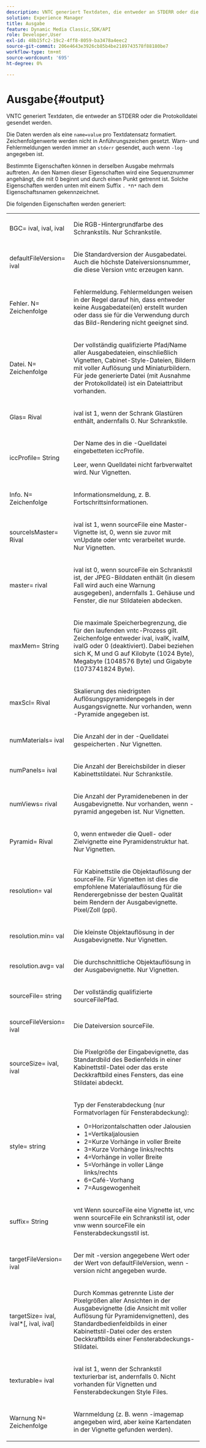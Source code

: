 ```yaml
---
description: VNTC generiert Textdaten, die entweder an STDERR oder die Protokolldatei gesendet werden.
solution: Experience Manager
title: Ausgabe
feature: Dynamic Media Classic,SDK/API
role: Developer,User
exl-id: 48b15fc2-19c2-4ff8-8059-ba3478a4eec2
source-git-commit: 206e4643e3926cb85b4be2189743578f88180be7
workflow-type: tm+mt
source-wordcount: '695'
ht-degree: 0%

---
```


# Ausgabe{#output}

VNTC generiert Textdaten, die entweder an STDERR oder die Protokolldatei gesendet werden.

Die Daten werden als eine `name=value` pro Textdatensatz formatiert. Zeichenfolgenwerte werden nicht in Anführungszeichen gesetzt. Warn- und Fehlermeldungen werden immer an `stderr` gesendet, auch wenn `-log` angegeben ist.

Bestimmte Eigenschaften können in derselben Ausgabe mehrmals auftreten. An den Namen dieser Eigenschaften wird eine Sequenznummer angehängt, die mit 0 beginnt und durch einen Punkt getrennt ist. Solche Eigenschaften werden unten mit einem Suffix `. *`n`*` nach dem Eigenschaftsnamen gekennzeichnet.

Die folgenden Eigenschaften werden generiert:

<table id="simpletable_32AAA1A2DDB04BC6B86885E6223BF609"> 
 <tr class="strow"> 
  <td class="stentry"> <p><span class="codeph">BGC=<span class="varname"> ival</span>,<span class="varname"> ival</span>,<span class="varname"> ival</span></span> </p> </td> 
  <td class="stentry"> <p>Die RGB-Hintergrundfarbe des Schrankstils. Nur Schrankstile. </p></td> 
 </tr> 
 <tr class="strow"> 
  <td class="stentry"> <p><span class="codeph">defaultFileVersion=<span class="varname"> ival</span></span> </p></td> 
  <td class="stentry"> <p>Die Standardversion der Ausgabedatei. Auch die höchste Dateiversionsnummer, die diese Version <span class="filepath"> vntc</span> erzeugen kann. </p></td> 
 </tr> 
 <tr class="strow"> 
  <td class="stentry"> <p><span class="codeph">Fehler.<span class="varname"> N</span>=<span class="varname"> Zeichenfolge</span></span> </p></td> 
  <td class="stentry"> <p>Fehlermeldung. Fehlermeldungen weisen in der Regel darauf hin, dass entweder keine Ausgabedatei(en) erstellt wurden oder dass sie für die Verwendung durch das Bild-Rendering nicht geeignet sind. </p></td> 
 </tr> 
 <tr class="strow"> 
  <td class="stentry"> <p><span class="codeph">Datei.<span class="varname"> N</span>=<span class="varname"> Zeichenfolge</span></span> </p></td> 
  <td class="stentry"> <p>Der vollständig qualifizierte Pfad/Name aller Ausgabedateien, einschließlich Vignetten, Cabinet-Style-Dateien, Bildern mit voller Auflösung und Miniaturbildern. Für jede generierte Datei (mit Ausnahme der Protokolldatei) ist ein Dateiattribut vorhanden. </p></td> 
 </tr> 
 <tr class="strow"> 
  <td class="stentry"> <p><span class="codeph">Glas=<span class="varname"> Rival</span></span> </p></td> 
  <td class="stentry"> <p><span class="varname"> ival</span> ist 1, wenn der Schrank Glastüren enthält, andernfalls 0. Nur Schrankstile. </p></td> 
 </tr> 
 <tr class="strow"> 
  <td class="stentry"> <p><span class="codeph">iccProfile=<span class="varname"> String</span></span> </p></td> 
  <td class="stentry"> <p>Der Name des in die <span class="varname">-Quelldatei eingebetteten iccProfile</span>. </p> <p>Leer, wenn <span class="varname"> Quelldatei </span> nicht farbverwaltet wird. Nur Vignetten. </p></td> 
 </tr> 
 <tr class="strow"> 
  <td class="stentry"> <p><span class="codeph">Info.<span class="varname"> N</span>=<span class="varname"> Zeichenfolge</span></span> </p></td> 
  <td class="stentry"> <p>Informationsmeldung, z. B. Fortschrittsinformationen. </p></td> 
 </tr> 
 <tr class="strow"> 
  <td class="stentry"> <p><span class="codeph">sourceIsMaster=<span class="varname"> Rival</span></span> </p></td> 
  <td class="stentry"> <p><span class="varname"> ival</span> ist 1, wenn <span class="varname"> sourceFile</span> eine Master-Vignette ist, 0, wenn sie zuvor mit <span class="filepath"> vnUpdate</span> oder <span class="filepath"> vntc</span> verarbeitet wurde. Nur Vignetten. </p></td> 
 </tr> 
 <tr class="strow"> 
  <td class="stentry"> <p><span class="codeph">master=<span class="varname"> rival</span></span> </p></td> 
  <td class="stentry"> <p><span class="varname"> ival</span> ist 0, wenn <span class="varname"> sourceFile</span> ein Schrankstil ist, der JPEG-Bilddaten enthält (in diesem Fall wird auch eine Warnung ausgegeben), andernfalls 1. Gehäuse und Fenster, die nur Stildateien abdecken. </p></td> 
 </tr> 
 <tr class="strow"> 
  <td class="stentry"> <p><span class="codeph">maxMem=<span class="varname"> String</span></span> </p></td> 
  <td class="stentry"> <p>Die maximale Speicherbegrenzung, die für den laufenden <span class="filepath"> vntc</span>-Prozess gilt. <span class="varname"> Zeichenfolge </span> entweder <span class="varname"> ival</span>, <span class="varname"> ivalK</span>, <span class="varname"> ivalM</span>, <span class="varname"> ivalG</span> oder <span class="codeph"> 0</span> (deaktiviert). Dabei beziehen sich <span class="varname"> K</span>, <span class="varname"> M</span> und <span class="varname"> G</span> auf Kilobyte (1024 Byte), Megabyte (1048576 Byte) und Gigabyte (1073741824 Byte). </p></td> 
 </tr> 
 <tr class="strow"> 
  <td class="stentry"> <p><span class="codeph">maxScl=<span class="varname"> Rival</span></span> </p></td> 
  <td class="stentry"> <p>Skalierung des niedrigsten Auflösungspyramidenpegels in der Ausgangsvignette. Nur vorhanden, wenn <span class="codeph"> -Pyramide</span> angegeben ist. </p></td> 
 </tr> 
 <tr class="strow"> 
  <td class="stentry"> <p><span class="codeph">numMaterials=<span class="varname"> ival</span></span> </p></td> 
  <td class="stentry"> <p>Die Anzahl der in der <span class="varname">-Quelldatei gespeicherten </span>. Nur Vignetten. </p></td> 
 </tr> 
 <tr class="strow"> 
  <td class="stentry"> <p><span class="codeph">numPanels=<span class="codeph"> ival</span></span> </p></td> 
  <td class="stentry"> <p>Die Anzahl der Bereichsbilder in dieser Kabinettstildatei. Nur Schrankstile. </p></td> 
 </tr> 
 <tr class="strow"> 
  <td class="stentry"> <p><span class="codeph">numViews=<span class="codeph"> rival</span></span> </p></td> 
  <td class="stentry"> <p>Die Anzahl der Pyramidenebenen in der Ausgabevignette. Nur vorhanden, wenn -pyramid angegeben ist. Nur Vignetten. </p></td> 
 </tr> 
 <tr class="strow"> 
  <td class="stentry"> <p><span class="codeph">Pyramid=<span class="varname"> Rival</span></span> </p></td> 
  <td class="stentry"> <p>0, wenn entweder die Quell- oder Zielvignette eine Pyramidenstruktur hat. Nur Vignetten. </p></td> 
 </tr> 
 <tr class="strow"> 
  <td class="stentry"> <p><span class="codeph">resolution=<span class="varname"> val</span></span> </p></td> 
  <td class="stentry"> <p>Für Kabinettstile die Objektauflösung der <span class="varname">sourceFile</span>. Für Vignetten ist dies die empfohlene Materialauflösung für die Renderergebnisse der besten Qualität beim Rendern der Ausgabevignette. Pixel/Zoll (ppi). </p></td> 
 </tr> 
 <tr class="strow"> 
  <td class="stentry"> <p><span class="codeph">resolution.min=<span class="varname"> val</span></span> </p></td> 
  <td class="stentry"> <p>Die kleinste Objektauflösung in der Ausgabevignette. Nur Vignetten. </p></td> 
 </tr> 
 <tr class="strow"> 
  <td class="stentry"> <p><span class="codeph">resolution.avg=<span class="varname"> val</span></span> </p></td> 
  <td class="stentry"> <p>Die durchschnittliche Objektauflösung in der Ausgabevignette. Nur Vignetten. </p></td> 
 </tr> 
 <tr class="strow"> 
  <td class="stentry"> <p><span class="codeph">sourceFile=<span class="varname"> string</span></span> </p></td> 
  <td class="stentry"> <p>Der vollständig qualifizierte <span class="varname"> sourceFile</span>Pfad. </p></td> 
 </tr> 
 <tr class="strow"> 
  <td class="stentry"> <p><span class="codeph">sourceFileVersion=<span class="varname"> ival</span></span> </p></td> 
  <td class="stentry"> <p>Die Dateiversion <span class="varname"> sourceFile</span>. </p></td> 
 </tr> 
 <tr class="strow"> 
  <td class="stentry"> <p><span class="codeph">sourceSize=<span class="varname"> ival</span>,<span class="varname"> ival</span></span> </p></td> 
  <td class="stentry"> <p>Die Pixelgröße der Eingabevignette, das Standardbild des Bedienfelds in einer Kabinettstil-Datei oder das erste Deckkraftbild eines Fensters, das eine Stildatei abdeckt. </p></td> 
 </tr> 
 <tr class="strow"> 
  <td class="stentry"> <p><span class="codeph">style=<span class="varname"> string</span></span> </p></td> 
  <td class="stentry"> <p>Typ der Fensterabdeckung (nur Formatvorlagen für Fensterabdeckung): </p> <p> 
    <ul id="ul_51AECE556B8B40109FFAD2B315D0695C"> 
     <li id="li_3D3B9211C7AF4810883AE815BEBD4228">0=Horizontalschatten oder Jalousien </li> 
     <li id="li_DE88052467D64ECDAEB29264FC3904E4">1=Vertikaljalousien </li> 
     <li id="li_6F976CABF7244B20A471391A685ED05F"> 2=Kurze Vorhänge in voller Breite </li> 
     <li id="li_E8D2B0B9189F4BDBB70E145E9196C1CD">3=Kurze Vorhänge links/rechts </li> 
     <li id="li_026F043A50D34C8AB850D9832F375DB7"> 4=Vorhänge in voller Breite </li> 
     <li id="li_283A2E5BFF75461B8F697FFF0796361F"> 5=Vorhänge in voller Länge links/rechts </li> 
     <li id="li_E175BA9EAE1F46B89109F4892FF54656"> 6=Café-Vorhang </li> 
     <li id="li_79D2F7F68C4746F3B6742EFECD01BDD9"> 7=Ausgewogenheit </li> 
    </ul> </p> </td> 
 </tr> 
 <tr class="strow"> 
  <td class="stentry"> <p><span class="codeph">suffix=<span class="varname"> String</span></span> </p></td> 
  <td class="stentry"> <p><span class="codeph"> vnt</span> Wenn <span class="varname"> sourceFile</span> eine Vignette ist, <span class="codeph"> vnc</span> wenn <span class="varname"> sourceFile</span> ein Schrankstil ist, oder <span class="codeph"> vnw</span> wenn <span class="varname"> sourceFile</span> ein Fensterabdeckungsstil ist. </p></td> 
 </tr> 
 <tr class="strow"> 
  <td class="stentry"> <p><span class="codeph">targetFileVersion=<span class="varname"> ival</span></span> </p></td> 
  <td class="stentry"> <p>Der mit <span class="codeph"> -version</span> angegebene Wert oder der Wert von <span class="codeph">defaultFileVersion</span>, wenn <span class="codeph"> -version</span> nicht angegeben wurde. </p></td> 
 </tr> 
 <tr class="strow"> 
  <td class="stentry"> <p><span class="codeph">targetSize=<span class="varname"> ival</span>,<span class="varname"> ival</span>*[,<span class="varname"> ival</span>,<span class="varname"> ival</span>]</span> </p></td> 
  <td class="stentry"> <p>Durch Kommas getrennte Liste der Pixelgrößen aller Ansichten in der Ausgabevignette (die Ansicht mit voller Auflösung für Pyramidenvignetten), des Standardbedienfeldbilds in einer Kabinettstil-Datei oder des ersten Deckkraftbilds einer Fensterabdeckungs-Stildatei. </p> </td> 
 </tr> 
 <tr class="strow"> 
  <td class="stentry"> <p><span class="codeph">texturable=<span class="varname"> ival</span></span> </p></td> 
  <td class="stentry"> <p><span class="varname"> ival</span> ist 1, wenn der Schrankstil texturierbar ist, andernfalls 0. Nicht vorhanden für Vignetten und Fensterabdeckungen Style Files. </p></td> 
 </tr> 
 <tr class="strow"> 
  <td class="stentry"> <p><span class="codeph">Warnung<span class="varname"> N</span>=<span class="varname"> Zeichenfolge</span></span> </p></td> 
  <td class="stentry"> <p>Warnmeldung (z. B. wenn <span class="codeph"> -imagemap</span> angegeben wird, aber keine Kartendaten in der Vignette gefunden werden). </p></td> 
 </tr> 
</table>
